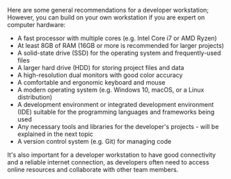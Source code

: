 Here are some general recommendations for a developer workstation; However, you can build on your own workstation if you are expert on computer hardware:

- A fast processor with multiple cores (e.g. Intel Core i7 or AMD Ryzen)
- At least 8GB of RAM (16GB or more is recommended for larger projects)
- A solid-state drive (SSD) for the operating system and frequently-used files
- A larger hard drive (HDD) for storing project files and data
- A high-resolution dual monitors with good color accuracy
- A comfortable and ergonomic keyboard and mouse
- A modern operating system (e.g. Windows 10, macOS, or a Linux distribution)
- A development environment or integrated development environment (IDE) suitable for the programming languages and frameworks being used
- Any necessary tools and libraries for the developer's projects - will be explained in the next topic
- A version control system (e.g. Git) for managing code
  
It's also important for a developer workstation to have good connectivity and a reliable internet connection, as developers often need to access online resources and collaborate with other team members.